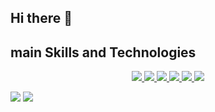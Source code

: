 ## Hi there 👋

##  main Skills and Technologies
<p align="center">
  <a href="https://skillicons.dev">
    <img src="https://skillicons.dev/icons?i=c">
    <img src="https://skillicons.dev/icons?i=cpp">
    <img src="https://skillicons.dev/icons?i=py">
    <img src="https://skillicons.dev/icons?i=linux">
    <img src="https://skillicons.dev/icons?i=unity">
    <img src="https://skillicons.dev/icons?i=vscode">
  </a>
</p>

<img src="http://github-profile-summary-cards.vercel.app/api/cards/stats?username=gorispe&theme=default">
<img src="http://github-profile-summary-cards.vercel.app/api/cards/profile-details?username=gorispe&theme=default">

<!--
**gorispe/gorispe** is a ✨ _special_ ✨ repository because its `README.md` (this file) appears on your GitHub profile.

Here are some ideas to get you started:

- 🔭 I’m currently working on ...
- 🌱 I’m currently learning ...
- 👯 I’m looking to collaborate on ...
- 🤔 I’m looking for help with ...
- 💬 Ask me about ...
- 📫 How to reach me: ...
- 😄 Pronouns: ...
- ⚡ Fun fact: ...
-->

